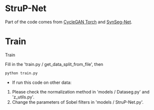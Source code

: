 # StruP-Net
Part of the code comes from [CycleGAN Torch](https://github.com/junyanz/CycleGAN) and [SynSeg-Net](https://github.com/MASILab/SynSeg-Net).

# Train
Train

Fill in the 'train.py / get_data_split_from_file', then
```bash
python train.py
```

- If run this code on other data:

1. Please check the normalization method in 'models / Dataseg.py' and 'z_utils.py'.
2. Change the parameters of Sobel filters in 'models / StruP-Net.py'.
